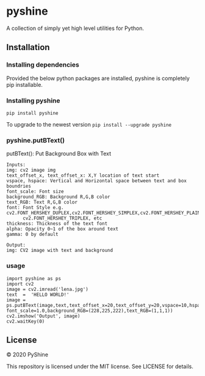 # pyshine
A collection of simply yet high level utilities for Python.

## Installation

### Installing dependencies

Provided the below python packages are installed, pyshine is completely pip installable.



### Installing pyshine

`pip install pyshine`

To upgrade to the newest version
`pip install --upgrade pyshine`


### pyshine.putBText()
putBText(): Put Background Box with Text
```
Inputs:
img: cv2 image img
text_offset_x, text_offset_x: X,Y location of text start
vspace, hspace: Vertical and Horizontal space between text and box boundries
font_scale: Font size
background_RGB: Background R,G,B color
text_RGB: Text R,G,B color
font: Font Style e.g. cv2.FONT_HERSHEY_DUPLEX,cv2.FONT_HERSHEY_SIMPLEX,cv2.FONT_HERSHEY_PLAIN,cv2.FONT_HERSHEY_COMPLEX
      cv2.FONT_HERSHEY_TRIPLEX, etc
thickness: Thickness of the text font
alpha: Opacity 0~1 of the box around text
gamma: 0 by default

Output:
img: CV2 image with text and background
```
### usage
```python3
import pyshine as ps
import cv2
image = cv2.imread('lena.jpg')
text  =  'HELLO WORLD!'
image =  ps.putBText(image,text,text_offset_x=20,text_offset_y=20,vspace=10,hspace=10, font_scale=1.0,background_RGB=(228,225,222),text_RGB=(1,1,1))
cv2.imshow('Output', image)
cv2.waitKey(0)
```
## License

© 2020 PyShine

This repository is licensed under the MIT license. See LICENSE for details.
